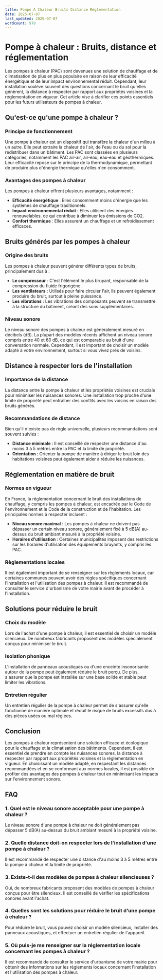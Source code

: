 ```yaml
---
title: Pompe A Chaleur Bruits Distance Réglementation
date: 2025-07-07
last_updated: 2025-07-07
wordcount: 970
---
```


# Pompe à chaleur : Bruits, distance et réglementation

Les pompes à chaleur (PAC) sont devenues une solution de chauffage et de climatisation de plus en plus populaire en raison de leur efficacité énergétique et de leur impact environnemental réduit. Cependant, leur installation soulève souvent des questions concernant le bruit qu'elles génèrent, la distance à respecter par rapport aux propriétés voisines et la réglementation en vigueur. Cet article vise à clarifier ces points essentiels pour les futurs utilisateurs de pompes à chaleur.

## Qu'est-ce qu'une pompe à chaleur ?

### Principe de fonctionnement

Une pompe à chaleur est un dispositif qui transfère la chaleur d'un milieu à un autre. Elle peut extraire la chaleur de l'air, de l'eau ou du sol pour la redistribuer dans un bâtiment. Les PAC sont classées en plusieurs catégories, notamment les PAC air-air, air-eau, eau-eau et géothermiques. Leur efficacité repose sur le principe de la thermodynamique, permettant de produire plus d'énergie thermique qu'elles n'en consomment.

### Avantages des pompes à chaleur

Les pompes à chaleur offrent plusieurs avantages, notamment :

- **Efficacité énergétique** : Elles consomment moins d'énergie que les systèmes de chauffage traditionnels.
- **Impact environnemental réduit** : Elles utilisent des énergies renouvelables, ce qui contribue à diminuer les émissions de CO2.
- **Confort thermique** : Elles assurent un chauffage et un refroidissement efficaces.

## Bruits générés par les pompes à chaleur

### Origine des bruits

Les pompes à chaleur peuvent générer différents types de bruits, principalement dus à :

- **Le compresseur** : C'est l'élément le plus bruyant, responsable de la compression du fluide frigorigène.
- **Les ventilateurs** : Utilisés pour faire circuler l'air, ils peuvent également produire du bruit, surtout à pleine puissance.
- **Les vibrations** : Les vibrations des composants peuvent se transmettre à la structure du bâtiment, créant des sons supplémentaires.

### Niveau sonore

Le niveau sonore des pompes à chaleur est généralement mesuré en décibels (dB). La plupart des modèles récents affichent un niveau sonore compris entre 40 et 60 dB, ce qui est comparable au bruit d'une conversation normale. Cependant, il est important de choisir un modèle adapté à votre environnement, surtout si vous vivez près de voisins.

## Distance à respecter lors de l'installation

### Importance de la distance

La distance entre la pompe à chaleur et les propriétés voisines est cruciale pour minimiser les nuisances sonores. Une installation trop proche d'une limite de propriété peut entraîner des conflits avec les voisins en raison des bruits générés.

### Recommandations de distance

Bien qu'il n'existe pas de règle universelle, plusieurs recommandations sont souvent suivies :

- **Distance minimale** : Il est conseillé de respecter une distance d'au moins 3 à 5 mètres entre la PAC et la limite de propriété.
- **Orientation** : Orienter la pompe de manière à diriger le bruit loin des habitations voisines peut également aider à réduire les nuisances.

## Réglementation en matière de bruit

### Normes en vigueur

En France, la réglementation concernant le bruit des installations de chauffage, y compris les pompes à chaleur, est encadrée par le Code de l'environnement et le Code de la construction et de l'habitation. Les principales normes à respecter incluent :

- **Niveau sonore maximal** : Les pompes à chaleur ne doivent pas dépasser un certain niveau sonore, généralement fixé à 5 dB(A) au-dessus du bruit ambiant mesuré à la propriété voisine.
- **Horaires d'utilisation** : Certaines municipalités imposent des restrictions sur les horaires d'utilisation des équipements bruyants, y compris les PAC.

### Règlementations locales

Il est également important de se renseigner sur les règlements locaux, car certaines communes peuvent avoir des règles spécifiques concernant l'installation et l'utilisation des pompes à chaleur. Il est recommandé de consulter le service d'urbanisme de votre mairie avant de procéder à l'installation.

## Solutions pour réduire le bruit

### Choix du modèle

Lors de l'achat d'une pompe à chaleur, il est essentiel de choisir un modèle silencieux. De nombreux fabricants proposent des modèles spécialement conçus pour minimiser le bruit.

### Isolation phonique

L'installation de panneaux acoustiques ou d'une enceinte insonorisante autour de la pompe peut également réduire le bruit perçu. De plus, s'assurer que la pompe est installée sur une base solide et stable peut limiter les vibrations.

### Entretien régulier

Un entretien régulier de la pompe à chaleur permet de s'assurer qu'elle fonctionne de manière optimale et réduit le risque de bruits excessifs dus à des pièces usées ou mal réglées.

## Conclusion

Les pompes à chaleur représentent une solution efficace et écologique pour le chauffage et la climatisation des bâtiments. Cependant, il est essentiel de prendre en compte les nuisances sonores, la distance à respecter par rapport aux propriétés voisines et la réglementation en vigueur. En choisissant un modèle adapté, en respectant les distances recommandées et en se conformant aux normes locales, il est possible de profiter des avantages des pompes à chaleur tout en minimisant les impacts sur l'environnement sonore.

## FAQ

### 1. Quel est le niveau sonore acceptable pour une pompe à chaleur ?

Le niveau sonore d'une pompe à chaleur ne doit généralement pas dépasser 5 dB(A) au-dessus du bruit ambiant mesuré à la propriété voisine.

### 2. Quelle distance doit-on respecter lors de l'installation d'une pompe à chaleur ?

Il est recommandé de respecter une distance d'au moins 3 à 5 mètres entre la pompe à chaleur et la limite de propriété.

### 3. Existe-t-il des modèles de pompes à chaleur silencieuses ?

Oui, de nombreux fabricants proposent des modèles de pompes à chaleur conçus pour être silencieux. Il est conseillé de vérifier les spécifications sonores avant l'achat.

### 4. Quelles sont les solutions pour réduire le bruit d'une pompe à chaleur ?

Pour réduire le bruit, vous pouvez choisir un modèle silencieux, installer des panneaux acoustiques, et effectuer un entretien régulier de l'appareil.

### 5. Où puis-je me renseigner sur la réglementation locale concernant les pompes à chaleur ?

Il est recommandé de consulter le service d'urbanisme de votre mairie pour obtenir des informations sur les règlements locaux concernant l'installation et l'utilisation des pompes à chaleur.